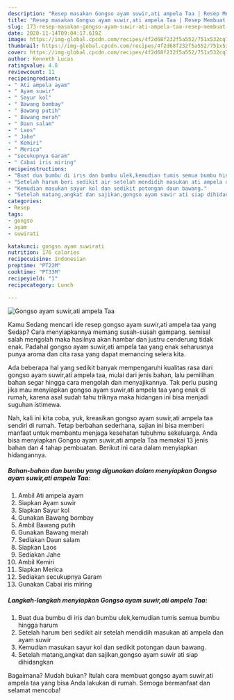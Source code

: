 ```yaml
---
description: "Resep masakan Gongso ayam suwir,ati ampela Taa | Resep Membuat Gongso ayam suwir,ati ampela Taa Yang Paling Enak"
title: "Resep masakan Gongso ayam suwir,ati ampela Taa | Resep Membuat Gongso ayam suwir,ati ampela Taa Yang Paling Enak"
slug: 173-resep-masakan-gongso-ayam-suwir-ati-ampela-taa-resep-membuat-gongso-ayam-suwir-ati-ampela-taa-yang-paling-enak
date: 2020-11-14T09:04:17.619Z
image: https://img-global.cpcdn.com/recipes/4f2d68f232f5a552/751x532cq70/gongso-ayam-suwirati-ampela-taa-foto-resep-utama.jpg
thumbnail: https://img-global.cpcdn.com/recipes/4f2d68f232f5a552/751x532cq70/gongso-ayam-suwirati-ampela-taa-foto-resep-utama.jpg
cover: https://img-global.cpcdn.com/recipes/4f2d68f232f5a552/751x532cq70/gongso-ayam-suwirati-ampela-taa-foto-resep-utama.jpg
author: Kenneth Lucas
ratingvalue: 4.8
reviewcount: 11
recipeingredient:
- " Ati ampela ayam"
- " Ayam suwir"
- " Sayur kol"
- " Bawang bombay"
- " Bawang putih"
- " Bawang merah"
- " Daun salam"
- " Laos"
- " Jahe"
- " Kemiri"
- " Merica"
- "secukupnya Garam"
- " Cabai iris miring"
recipeinstructions:
- "Buat dua bumbu di iris dan bumbu ulek,kemudian tumis semua bumbu hingga harum"
- "Setelah harum beri sedikit air setelah mendidih masukan ati ampela dan ayam suwir"
- "Kemudian masukan sayur kol dan sedikit potongan daun bawang."
- "Setelah matang,angkat dan sajikan,gongso ayam suwir ati siap dihidangkan"
categories:
- Resep
tags:
- gongso
- ayam
- suwirati

katakunci: gongso ayam suwirati 
nutrition: 176 calories
recipecuisine: Indonesian
preptime: "PT22M"
cooktime: "PT33M"
recipeyield: "1"
recipecategory: Lunch

---
```



![Gongso ayam suwir,ati ampela Taa](https://img-global.cpcdn.com/recipes/4f2d68f232f5a552/751x532cq70/gongso-ayam-suwirati-ampela-taa-foto-resep-utama.jpg)

Kamu Sedang mencari ide resep gongso ayam suwir,ati ampela taa yang Sedap? Cara menyiapkannya memang susah-susah gampang. semisal salah mengolah maka hasilnya akan hambar dan justru cenderung tidak enak. Padahal gongso ayam suwir,ati ampela taa yang enak seharusnya punya aroma dan cita rasa yang dapat memancing selera kita.



Ada beberapa hal yang sedikit banyak mempengaruhi kualitas rasa dari gongso ayam suwir,ati ampela taa, mulai dari jenis bahan, lalu pemilihan bahan segar hingga cara mengolah dan menyajikannya. Tak perlu pusing jika mau menyiapkan gongso ayam suwir,ati ampela taa yang enak di rumah, karena asal sudah tahu triknya maka hidangan ini bisa menjadi suguhan istimewa.


Nah, kali ini kita coba, yuk, kreasikan gongso ayam suwir,ati ampela taa sendiri di rumah. Tetap berbahan sederhana, sajian ini bisa memberi manfaat untuk membantu menjaga kesehatan tubuhmu sekeluarga. Anda bisa menyiapkan Gongso ayam suwir,ati ampela Taa memakai 13 jenis bahan dan 4 tahap pembuatan. Berikut ini cara dalam menyiapkan hidangannya.

<!--inarticleads1-->

##### Bahan-bahan dan bumbu yang digunakan dalam menyiapkan Gongso ayam suwir,ati ampela Taa:

1. Ambil  Ati ampela ayam
1. Siapkan  Ayam suwir
1. Siapkan  Sayur kol
1. Gunakan  Bawang bombay
1. Ambil  Bawang putih
1. Gunakan  Bawang merah
1. Sediakan  Daun salam
1. Siapkan  Laos
1. Sediakan  Jahe
1. Ambil  Kemiri
1. Siapkan  Merica
1. Sediakan secukupnya Garam
1. Gunakan  Cabai iris miring




<!--inarticleads2-->

##### Langkah-langkah menyiapkan Gongso ayam suwir,ati ampela Taa:

1. Buat dua bumbu di iris dan bumbu ulek,kemudian tumis semua bumbu hingga harum
1. Setelah harum beri sedikit air setelah mendidih masukan ati ampela dan ayam suwir
1. Kemudian masukan sayur kol dan sedikit potongan daun bawang.
1. Setelah matang,angkat dan sajikan,gongso ayam suwir ati siap dihidangkan




Bagaimana? Mudah bukan? Itulah cara membuat gongso ayam suwir,ati ampela taa yang bisa Anda lakukan di rumah. Semoga bermanfaat dan selamat mencoba!
